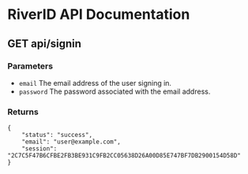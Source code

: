# RiverID API Documentation

## GET api/signin

### Parameters

* `email` The email address of the user signing in.
* `password` The password associated with the email address.

### Returns

    {
        "status": "success",
        "email": "user@example.com",
        "session": "2C7C5F47B6CFBE2FB3BE931C9FB2CC05638D26A00D85E747BF7DB2900154D58D"
    }